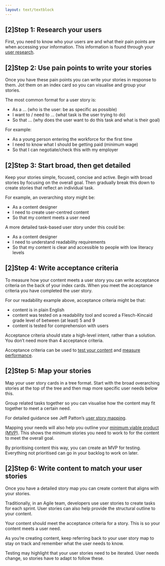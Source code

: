 ```yaml
---
layout: text/textblock
---
```

## [2]Step 1: Research your users
First, you need to know who your users are and what their pain points are when accessing your information. This information is found through your [user research](/user-research).

## [2]Step 2: Use pain points to write your stories
Once you have these pain points you can write your stories in response to them. Jot them on an index card so you can visualise and group your stories.

The most common format for a user story is:
- As a ... (who is the user: be as specific as possible)
- I want to / need to ... (what task is the user trying to do)
- So that ... (why does the user want to do this task and what is their goal)

For example:
- As a young person entering the workforce for the first time
- I need to know what I should be getting paid (minimum wage)
- So that I can negotiate/check this with my employer

## [2]Step 3: Start broad, then get detailed
Keep your stories simple, focused, concise and active. Begin with broad stories by focusing on the overall goal. Then gradually break this down to create stories that reflect an individual task.

For example, an overarching story might be:

- As a content designer
- I need to create user-centred content
- So that my content meets a user need

A more detailed task-based user story under this could be:
- As a content designer
- I need to understand readability requirements
- So that my content is clear and accessible to people with low literacy levels

## [2]Step 4: Write acceptance criteria
To measure how your content meets a user story you can write acceptance criteria on the back of your index cards. When you meet the acceptance criteria you have completed the user story.

For our readability example above, acceptance criteria might be that:
- content is in plain English
- content was tested on a readability tool and scored a Flesch-Kincaid grade level of between (at least) 5 and 9
- content is tested for comprehension with users

Acceptance criteria should state a high-level intent, rather than a solution. You don’t need more than 4 acceptance criteria.

Acceptance criteria can be used to [test your content](/creating-user-centred-content/testing-content/) and [measure performance](/digital-service-standard/11-measure-performance/).

## [2]Step 5: Map your stories
Map your user story cards in a tree format. Start with the broad overarching stories at the top of the tree and then map more specific user needs below this. 

Group related tasks together so you can visualise how the content may fit together to meet a certain need.

For detailed guidance see Jeff Patton’s [user story mapping](http://jpattonassociates.com/user-story-mapping/).

Mapping your needs will also help you outline your [minimum viable product (MVP)](/service-design-delivery-process/alpha-stage/#define-the-minimum-viable-product). This shows the minimum stories you need to work to for the content to meet the overall goal. 

By prioritising content this way, you can create an MVP for testing. Everything not prioritised can go in your backlog to work on later.

## [2]Step 6: Write content to match your user stories
Once you have a detailed story map you can create content that aligns with your stories. 

Traditionally, in an Agile team, developers use user stories to create tasks for each sprint. User stories can also help provide the structural outline to your content.

Your content should meet the acceptance criteria for a story. This is so your content meets a user need.

As you’re creating content, keep referring back to your user story map to stay on track and remember what the user needs to know.

Testing may highlight that your user stories need to be iterated. User needs change, so stories have to adapt to follow these.

